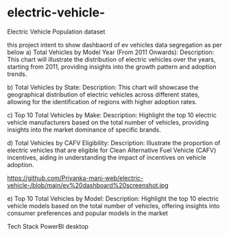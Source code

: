 # electric-vehicle-
Electric Vehicle Population dataset 

this project intent to show dashbaord of ev vehicles data segregation as per below 
a)	Total Vehicles by Model Year (From 2011 Onwards):
Description: This chart will illustrate the distribution of electric vehicles over the years, starting from 2011, providing insights into the growth pattern and adoption trends.


b)	Total Vehicles by State:
Description: This chart will showcase the geographical distribution of electric vehicles across different states, allowing for the identification of regions with higher adoption rates.


c)	Top 10 Total Vehicles by Make:
Description: Highlight the top 10 electric vehicle manufacturers based on the total number of vehicles, providing insights into the market dominance of specific brands.


d)	Total Vehicles by CAFV Eligibility:
Description: Illustrate the proportion of electric vehicles that are eligible for Clean Alternative Fuel Vehicle (CAFV) incentives, aiding in understanding the impact of incentives on vehicle adoption.

https://github.com/Priyanka-mani-web/electric-vehicle-/blob/main/ev%20dashboard%20screenshot.jpg


e)	Top 10 Total Vehicles by Model:
Description: Highlight the top 10 electric vehicle models based on the total number of vehicles, offering insights into consumer preferences and popular models in the market

Tech Stack 
PowerBI desktop 


